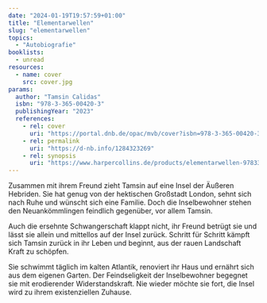 ```yaml
---
date: "2024-01-19T19:57:59+01:00"
title: "Elementarwellen"
slug: "elementarwellen"
topics:
  - "Autobiografie"
booklists:
  - unread
resources:
  - name: cover
    src: cover.jpg
params:
  author: "Tamsin Calidas"
  isbn: "978-3-365-00420-3"
  publishingYear: "2023"
  references:
    - rel: cover
      uri: "https://portal.dnb.de/opac/mvb/cover?isbn=978-3-365-00420-3"
    - rel: permalink
      uri: "https://d-nb.info/1284323269"
    - rel: synopsis
      uri: "https://www.harpercollins.de/products/elementarwellen-9783365004203"
---
```


Zusammen mit ihrem Freund zieht Tamsin auf eine Insel der Äußeren Hebriden. Sie 
hat genug von der hektischen Großstadt London, sehnt sich nach Ruhe und wünscht 
sich eine Familie. Doch die Inselbewohner stehen den Neuankömmlingen feindlich 
gegenüber, vor allem Tamsin. 

Auch die ersehnte Schwangerschaft klappt nicht, ihr Freund betrügt sie und lässt 
sie allein und mittellos auf der Insel zurück. Schritt für Schritt kämpft sich 
Tamsin zurück in ihr Leben und beginnt, aus der rauen Landschaft Kraft zu 
schöpfen.

Sie schwimmt täglich im kalten Atlantik, renoviert ihr Haus und 
ernährt sich aus dem eigenen Garten. Der Feindseligkeit der Inselbewohner 
begegnet sie mit erodierender Widerstandskraft. Nie wieder möchte sie fort, die 
Insel wird zu ihrem existenziellen Zuhause.